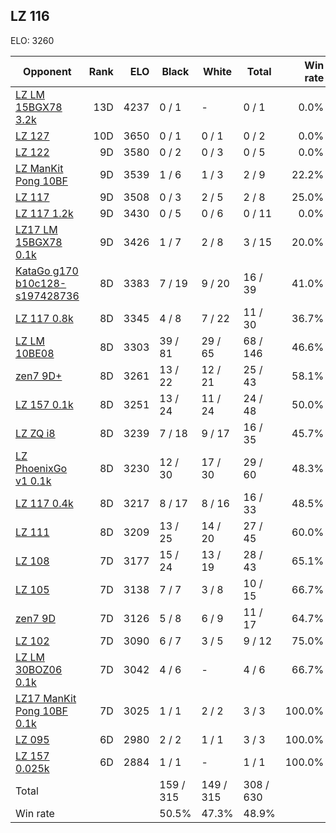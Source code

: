 ## LZ 116 ##

ELO: 3260

Opponent | Rank | ELO | Black | White | Total | Win rate
---------|-----:|----:|-------|-------|-------|-------:
[LZ LM 15BGX78 3.2k](LZ%20LM%2015BGX78%203.2k.md) | 13D | 4237 | 0 / 1 | - | 0 / 1 | 0.0%
[LZ 127](LZ%20127.md) | 10D | 3650 | 0 / 1 | 0 / 1 | 0 / 2 | 0.0%
[LZ 122](LZ%20122.md) | 9D | 3580 | 0 / 2 | 0 / 3 | 0 / 5 | 0.0%
[LZ ManKit Pong 10BF](LZ%20ManKit%20Pong%2010BF.md) | 9D | 3539 | 1 / 6 | 1 / 3 | 2 / 9 | 22.2%
[LZ 117](LZ%20117.md) | 9D | 3508 | 0 / 3 | 2 / 5 | 2 / 8 | 25.0%
[LZ 117 1.2k](LZ%20117%201.2k.md) | 9D | 3430 | 0 / 5 | 0 / 6 | 0 / 11 | 0.0%
[LZ17 LM 15BGX78 0.1k](LZ17%20LM%2015BGX78%200.1k.md) | 9D | 3426 | 1 / 7 | 2 / 8 | 3 / 15 | 20.0%
[KataGo g170 b10c128-s197428736](KataGo%20g170%20b10c128-s197428736.md) | 8D | 3383 | 7 / 19 | 9 / 20 | 16 / 39 | 41.0%
[LZ 117 0.8k](LZ%20117%200.8k.md) | 8D | 3345 | 4 / 8 | 7 / 22 | 11 / 30 | 36.7%
[LZ LM 10BE08](LZ%20LM%2010BE08.md) | 8D | 3303 | 39 / 81 | 29 / 65 | 68 / 146 | 46.6%
[zen7 9D+](zen7%209D+.md) | 8D | 3261 | 13 / 22 | 12 / 21 | 25 / 43 | 58.1%
[LZ 157 0.1k](LZ%20157%200.1k.md) | 8D | 3251 | 13 / 24 | 11 / 24 | 24 / 48 | 50.0%
[LZ ZQ i8](LZ%20ZQ%20i8.md) | 8D | 3239 | 7 / 18 | 9 / 17 | 16 / 35 | 45.7%
[LZ PhoenixGo v1 0.1k](LZ%20PhoenixGo%20v1%200.1k.md) | 8D | 3230 | 12 / 30 | 17 / 30 | 29 / 60 | 48.3%
[LZ 117 0.4k](LZ%20117%200.4k.md) | 8D | 3217 | 8 / 17 | 8 / 16 | 16 / 33 | 48.5%
[LZ 111](LZ%20111.md) | 8D | 3209 | 13 / 25 | 14 / 20 | 27 / 45 | 60.0%
[LZ 108](LZ%20108.md) | 7D | 3177 | 15 / 24 | 13 / 19 | 28 / 43 | 65.1%
[LZ 105](LZ%20105.md) | 7D | 3138 | 7 / 7 | 3 / 8 | 10 / 15 | 66.7%
[zen7 9D](zen7%209D.md) | 7D | 3126 | 5 / 8 | 6 / 9 | 11 / 17 | 64.7%
[LZ 102](LZ%20102.md) | 7D | 3090 | 6 / 7 | 3 / 5 | 9 / 12 | 75.0%
[LZ LM 30BOZ06 0.1k](LZ%20LM%2030BOZ06%200.1k.md) | 7D | 3042 | 4 / 6 | - | 4 / 6 | 66.7%
[LZ17 ManKit Pong 10BF 0.1k](LZ17%20ManKit%20Pong%2010BF%200.1k.md) | 7D | 3025 | 1 / 1 | 2 / 2 | 3 / 3 | 100.0%
[LZ 095](LZ%20095.md) | 6D | 2980 | 2 / 2 | 1 / 1 | 3 / 3 | 100.0%
[LZ 157 0.025k](LZ%20157%200.025k.md) | 6D | 2884 | 1 / 1 | - | 1 / 1 | 100.0%
Total | | | 159 / 315 | 149 / 315 | 308 / 630 | 
Win rate| | | 50.5% | 47.3% | 48.9% | 
